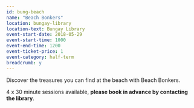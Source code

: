 ```yaml
---
id: bung-beach
name: "Beach Bonkers"
location: bungay-library
location-text: Bungay Library
event-start-date: 2018-05-29
event-start-time: 1000
event-end-time: 1200
event-ticket-price: 1
event-category: half-term
breadcrumb: y
---
```


Discover the treasures you can find at the beach with Beach Bonkers.

4 x 30 minute sessions available, **please book in advance by contacting the library**.
